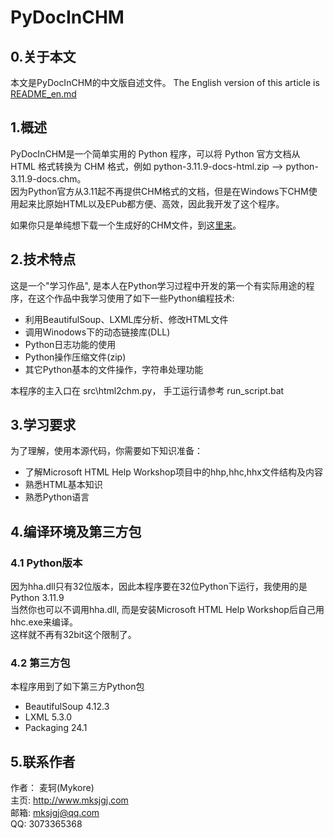 # PyDocInCHM

## 0.关于本文
本文是PyDocInCHM的中文版自述文件。 The English version of this article is [README_en.md](README_en.md)


## 1.概述
PyDocInCHM是一个简单实用的 Python 程序，可以将 Python 官方文档从 HTML 格式转换为 CHM 格式，例如 python-3.11.9-docs-html.zip --> python-3.11.9-docs.chm。  
因为Python官方从3.11起不再提供CHM格式的文档，但是在Windows下CHM使用起来比原始HTML以及EPub都方便、高效，因此我开发了这个程序。  

如果你只是单纯想下载一个生成好的CHM文件，到这[里来](../PD-CHM)。  


## 2.技术特点
这是一个"学习作品", 是本人在Python学习过程中开发的第一个有实际用途的程序，在这个作品中我学习使用了如下一些Python编程技术:
* 利用BeautifulSoup、LXML库分析、修改HTML文件
* 调用Winodows下的动态链接库(DLL)
* Python日志功能的使用
* Python操作压缩文件(zip)
* 其它Python基本的文件操作，字符串处理功能

本程序的主入口在 src\html2chm.py， 手工运行请参考 run_script.bat

## 3.学习要求
为了理解，使用本源代码，你需要如下知识准备：
* 了解Microsoft HTML Help Workshop项目中的hhp,hhc,hhx文件结构及内容
* 熟悉HTML基本知识
* 熟悉Python语言

## 4.编译环境及第三方包
### 4.1 Python版本 
因为hha.dll只有32位版本，因此本程序要在32位Python下运行，我使用的是 Python 3.11.9  
当然你也可以不调用hha.dll, 而是安装Microsoft HTML Help Workshop后自己用hhc.exe来编译。  
这样就不再有32bit这个限制了。

### 4.2 第三方包
本程序用到了如下第三方Python包
* BeautifulSoup 4.12.3
* LXML 5.3.0
* Packaging 24.1

## 5.联系作者 
作者： 麦轲(Mykore)  
主页: http://www.mksjgj.com  
邮箱: mksjgj@qq.com  
QQ: 3073365368
